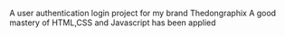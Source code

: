 A user authentication login project for my brand Thedongraphix
A good mastery of HTML,CSS and Javascript has been applied
